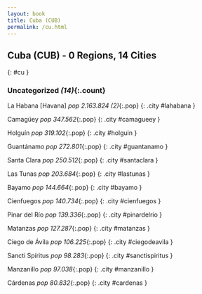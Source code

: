 ```yaml
---
layout: book
title: Cuba (CUB)
permalink: /cu.html
---
```


## Cuba (CUB) - 0 Regions, 14 Cities
{: #cu }





### Uncategorized _(14)_{:.count}


La Habana [Havana]  _pop 2.163.824 (2)_{:.pop} {: .city #lahabana } <br>

Camagüey  _pop 347.562_{:.pop} {: .city #camagueey } <br>

Holguín  _pop 319.102_{:.pop} {: .city #holguin } <br>

Guantánamo  _pop 272.801_{:.pop} {: .city #guantanamo } <br>

Santa Clara  _pop 250.512_{:.pop} {: .city #santaclara } <br>

Las Tunas  _pop 203.684_{:.pop} {: .city #lastunas } <br>

Bayamo  _pop 144.664_{:.pop} {: .city #bayamo } <br>

Cienfuegos  _pop 140.734_{:.pop} {: .city #cienfuegos } <br>

Pinar del Río  _pop 139.336_{:.pop} {: .city #pinardelrio } <br>

Matanzas  _pop 127.287_{:.pop} {: .city #matanzas } <br>

Ciego de Ávila  _pop 106.225_{:.pop} {: .city #ciegodeavila } <br>

Sancti Spíritus  _pop 98.283_{:.pop} {: .city #sanctispiritus } <br>

Manzanillo  _pop 97.038_{:.pop} {: .city #manzanillo } <br>

Cárdenas  _pop 80.832_{:.pop} {: .city #cardenas } <br>


 

